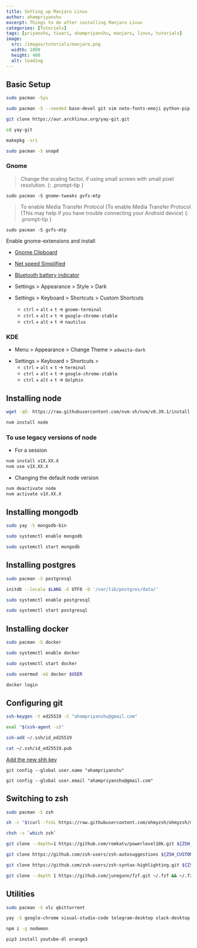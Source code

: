 ```yaml
---
title: Setting up Manjaro Linux
author: ahampriyanshu
excerpt: Things to do after installing Manjaro Linux
categories: [Tutorials]
tags: [priyanshu, tiwari, ahampriyanshu, manjaro, linux, tutorials]
image:
  src: /images/tutorials/manjaro.png
  width: 1000
  height: 400
  alt: loading
---
```


## Basic Setup

```bash
sudo pacman -Syu

sudo pacman -S --needed base-devel git vim noto-fonts-emoji python-pip

git clone https://aur.archlinux.org/yay-git.git

cd yay-git

makepkg -sri

sudo pacman -S snapd
```

### Gnome

> Change the scaling factor, if using small screen with small pixel resolution.
{: .prompt-tip }

```
sudo pacman -S gnome-tweaks gvfs-mtp
```

> To enable Media Transfer Protocol (To enable Media Transfer Protocol (This may help if you have trouble connecting your Android device)
{: .prompt-tip }

```
sudo pacman -S gvfs-mtp
```

Enable gnome-extensions and install

- [Gnome Clipboard](https://extensions.gnome.org/extension/4422/gnome-clipboard/)
- [Net speed Simplified ](https://extensions.gnome.org/extension/3724/net-speed-simplified/)
- [Bluetooth battery indicator ](https://extensions.gnome.org/extension/3991/bluetooth-battery/)

- Settings > Appearance > Style > Dark

- Settings > Keyboard > Shortcuts > Custom Shortcuts
  - ``ctrl`` + ``alt`` + ``t`` -> ``gnome-terminal``
  - ``ctrl`` + ``alt`` + ``t`` -> ``google-chrome-stable``
  - ``ctrl`` + ``alt`` + ``t`` -> ``nautilus``

### KDE

* Menu > Appearance >  Change Theme > ``adwaita-dark``

- Settings > Keyboard > Shortcuts >
  - ``ctrl`` + ``alt`` + ``t`` -> ``terminal``
  - ``ctrl`` + ``alt`` + ``t`` -> ``google-chrome-stable``
  - ``ctrl`` + ``alt`` + ``t`` -> ``dolphin``

## Installing node 

```bash
wget -qO- https://raw.githubusercontent.com/nvm-sh/nvm/v0.39.1/install.sh | bash

nvm install node
```

### To use legacy versions of node

* For a session

```bash
nvm install v1X.XX.X
nvm use v1X.XX.X
```

* Changing the default node version

```bash
nvm deactivate node
nvm activate v1X.XX.X
```

## Installing mongodb

```bash
sudo yay -S mongodb-bin

sudo systemctl enable mongodb

sudo systemctl start mongodb
```

## Installing postgres

```bash
sudo pacman -S postgresql

initdb --locale $LANG -E UTF8 -D '/var/lib/postgres/data/'

sudo systemctl enable postgresql

sudo systemctl start postgresql
```

## Installing docker

```bash
sudo pacman -S docker

sudo systemctl enable docker

sudo systemctl start docker

sudo usermod -aG docker $USER

docker login
```

## Configuring git

```bash
ssh-keygen -t ed25519 -C "ahampriyanshu@gmail.com"

eval "$(ssh-agent -s)"

ssh-add ~/.ssh/id_ed25519

cat ~/.ssh/id_ed25519.pub
```

[Add the new shh key](https://github.com/settings/ssh/new)

```
git config --global user.name "ahampriyanshu"

git config --global user.email "ahampriyanshu@gmail.com"
```

## Switching to zsh

```bash
sudo pacman -S zsh

sh -c "$(curl -fsSL https://raw.githubusercontent.com/ohmyzsh/ohmyzsh/master/tools/install.sh)"

chsh -s `which zsh`

git clone --depth=1 https://github.com/romkatv/powerlevel10k.git ${ZSH_CUSTOM:-~/.oh-my-zsh/custom}/themes/powerlevel10k

git clone https://github.com/zsh-users/zsh-autosuggestions ${ZSH_CUSTOM:-~/.oh-my-zsh/custom}/plugins/zsh-autosuggestions

git clone https://github.com/zsh-users/zsh-syntax-highlighting.git ${ZSH_CUSTOM:-~/.oh-my-zsh/custom}/plugins/zsh-syntax-highlighting

git clone --depth 1 https://github.com/junegunn/fzf.git ~/.fzf && ~/.fzf/install
```

## Utilities

```bash
sudo pacman -S vlc qbittorrent

yay -S google-chrome visual-studio-code telegram-desktop slack-desktop

npm i -g nodemon

pip3 install youtube-dl orange3
```